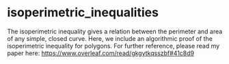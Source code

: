 # isoperimetric_inequalities
The isoperimetric inequality gives a relation between the perimeter and area of any simple, closed curve. Here, we include an algorithmic proof of the isoperimetric inequality for polygons. For further reference, please read my paper here: https://www.overleaf.com/read/gkgytkqsszbf#41c8d9
